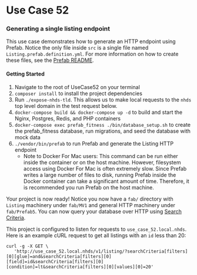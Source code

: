 # Use Case 52
### Generating a single listing endpoint

This use case demonstrates how to generate an HTTP endpoint using Prefab. Notice the only file inside `src` is a single file named `Listing.prefab.definition.yml`. For more information on how to create these files, see the [Prefab README](https://github.com/neighborhoods/Prefab/blob/5.x/README.md).

#### Getting Started
1. Navigate to the root of UseCase52 on your terminal
1. `composer install` to install the project dependencies
1. Run `./expose-nhds-tld`. This allows us to make local requests to the `nhds` top level domain in the test request below.
1. `docker-compose build && docker-compose up -d` to build and start the Nginx, Postgres, Redis, and PHP containers
1. `docker-compose exec prefab_fitness ./bin/database_setup.sh` to create the prefab_fitness database, run migrations, and seed the database with mock data
1. `./vendor/bin/prefab` to run Prefab and generate the Listing HTTP endpoint
    - Note to Docker For Mac users: This command can be run either inside the container or on the host machine. However, filesystem access using Docker For Mac is often extremely slow. Since Prefab writes a large number of files to disk, running Prefab inside the Docker container can take a significant amount of time. Therefore, it is recommended you run Prefab on the host machine.

Your project is now ready! Notice you now have a `fab/` directory with `Listing` machinery under `fab/MV1` and general HTTP machinery under `fab/Prefab5`. You can now query your database over HTTP using 
[Search Criteria](https://github.com/neighborhoods/Prefab/blob/5.x/README.md#search-criteria). 

This project is configured to listen for requests to `use_case_52.local.nhds`. Here is an example cURL request to get all listings with an `id` less than 20:

```
curl -g -X GET \
   'http://use_case_52.local.nhds/v1/listing/?searchCriteria[filters][0][glue]=and&searchCriteria[filters][0][field]=id&searchCriteria[filters][0][condition]=lt&searchCriteria[filters][0][values][0]=20'
```
